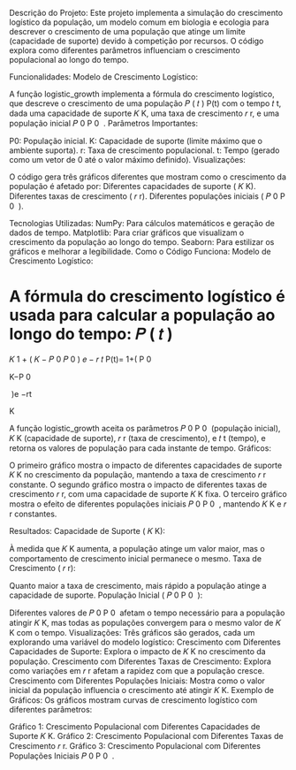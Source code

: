 Descrição do Projeto:
Este projeto implementa a simulação do crescimento logístico da população, um modelo comum em biologia e ecologia para descrever o crescimento de uma população que atinge um limite (capacidade de suporte) devido à competição por recursos. O código explora como diferentes parâmetros influenciam o crescimento populacional ao longo do tempo.

Funcionalidades:
Modelo de Crescimento Logístico:

A função logistic_growth implementa a fórmula do crescimento logístico, que descreve o crescimento de uma população 
𝑃
(
𝑡
)
P(t) com o tempo 
𝑡
t, dada uma capacidade de suporte 
𝐾
K, uma taxa de crescimento 
𝑟
r, e uma população inicial 
𝑃
0
P 
0
​
 .
Parâmetros Importantes:

P0: População inicial.
K: Capacidade de suporte (limite máximo que o ambiente suporta).
r: Taxa de crescimento populacional.
t: Tempo (gerado como um vetor de 0 até o valor máximo definido).
Visualizações:

O código gera três gráficos diferentes que mostram como o crescimento da população é afetado por:
Diferentes capacidades de suporte (
𝐾
K).
Diferentes taxas de crescimento (
𝑟
r).
Diferentes populações iniciais (
𝑃
0
P 
0
​
 ).

 Tecnologias Utilizadas:
NumPy: Para cálculos matemáticos e geração de dados de tempo.
Matplotlib: Para criar gráficos que visualizam o crescimento da população ao longo do tempo.
Seaborn: Para estilizar os gráficos e melhorar a legibilidade.
Como o Código Funciona:
Modelo de Crescimento Logístico:

A fórmula do crescimento logístico é usada para calcular a população ao longo do tempo:
𝑃
(
𝑡
)
=
𝐾
1
+
(
𝐾
−
𝑃
0
𝑃
0
)
𝑒
−
𝑟
𝑡
P(t)= 
1+( 
P 
0
​
 
K−P 
0
​
 
​
 )e 
−rt
 
K
​
 
A função logistic_growth aceita os parâmetros 
𝑃
0
P 
0
​
  (população inicial), 
𝐾
K (capacidade de suporte), 
𝑟
r (taxa de crescimento), e 
𝑡
t (tempo), e retorna os valores de população para cada instante de tempo.
Gráficos:

O primeiro gráfico mostra o impacto de diferentes capacidades de suporte 
𝐾
K no crescimento da população, mantendo a taxa de crescimento 
𝑟
r constante.
O segundo gráfico mostra o impacto de diferentes taxas de crescimento 
𝑟
r, com uma capacidade de suporte 
𝐾
K fixa.
O terceiro gráfico mostra o efeito de diferentes populações iniciais 
𝑃
0
P 
0
​
 , mantendo 
𝐾
K e 
𝑟
r constantes.

Resultados:
Capacidade de Suporte (
𝐾
K):

À medida que 
𝐾
K aumenta, a população atinge um valor maior, mas o comportamento de crescimento inicial permanece o mesmo.
Taxa de Crescimento (
𝑟
r):

Quanto maior a taxa de crescimento, mais rápido a população atinge a capacidade de suporte.
População Inicial (
𝑃
0
P 
0
​
 ):

Diferentes valores de 
𝑃
0
P 
0
​
  afetam o tempo necessário para a população atingir 
𝐾
K, mas todas as populações convergem para o mesmo valor de 
𝐾
K com o tempo.
Visualizações:
Três gráficos são gerados, cada um explorando uma variável do modelo logístico:
Crescimento com Diferentes Capacidades de Suporte:
Explora o impacto de 
𝐾
K no crescimento da população.
Crescimento com Diferentes Taxas de Crescimento:
Explora como variações em 
𝑟
r afetam a rapidez com que a população cresce.
Crescimento com Diferentes Populações Iniciais:
Mostra como o valor inicial da população influencia o crescimento até atingir 
𝐾
K.
Exemplo de Gráficos:
Os gráficos mostram curvas de crescimento logístico com diferentes parâmetros:

Gráfico 1: Crescimento Populacional com Diferentes Capacidades de Suporte 
𝐾
K.
Gráfico 2: Crescimento Populacional com Diferentes Taxas de Crescimento 
𝑟
r.
Gráfico 3: Crescimento Populacional com Diferentes Populações Iniciais 
𝑃
0
P 
0
​
 .
